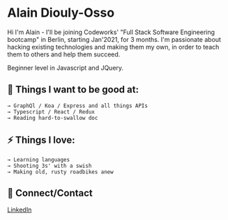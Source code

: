  

# Alain Diouly-Osso

Hi I'm Alain - I'll be joining Codeworks' "Full Stack Software Engineering bootcamp" in Berlin, starting Jan'2021, for 3 months.  I'm passionate about hacking existing technologies and making them my own, in order to teach them to others and help them succeed.

Beginner level in Javascript and JQuery.

## 

## 🌱 Things I want to be good at:

```
→ GraphQl / Koa / Express and all things APIs
→ Typescript / React / Redux
→ Reading hard-to-swallow doc
```

## 

## ⚡ Things I love:

```
→ Learning languages
→ Shooting 3s' with a swish
→ Making old, rusty roadbikes anew

```

## 

## 💬 Connect/Contact

[LinkedIn](https://www.linkedin.com/in/alaindiouly/)
